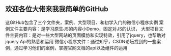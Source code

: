 ## 欢迎各位大佬来我我简单的GitHub

这GitHub包含了三个文件夹，案例、大型项目、和初学入门的微信小程序实例
  案例文件主要内容：是学习原生JS的内容小Demo，固定对JS的认识，
  大型项目文件主要内容：是对一些大型网站的页面模仿和实现特效，引用了jquery，也帮助对jquery Api的熟悉和运用
  微信小程序文件：通过知乎，CSDN论坛找到的一些案例，通过学习他们的案例，掌握官网文档的api以及组件的运用
  
  
  
  
  
